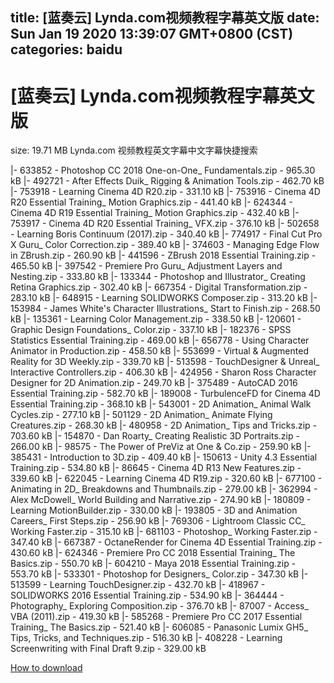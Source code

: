 
title: [蓝奏云]   Lynda.com视频教程字幕英文版
date: Sun Jan 19 2020 13:39:07 GMT+0800 (CST)    
categories: baidu
---

# [蓝奏云]   Lynda.com视频教程字幕英文版
size: 19.71 MB
 Lynda.com 视频教程英文字幕中文字幕快捷搜索
 
|- 633852 - Photoshop CC 2018 One-on-One_ Fundamentals.zip - 965.30 kB
|- 492721 - After Effects Duik_ Rigging & Animation Tools.zip - 462.70 kB
|- 753918 - Learning Cinema 4D R20.zip - 331.10 kB
|- 753916 - Cinema 4D R20 Essential Training_ Motion Graphics.zip - 441.40 kB
|- 624344 - Cinema 4D R19 Essential Training_ Motion Graphics.zip - 432.40 kB
|- 753917 - Cinema 4D R20 Essential Training_ VFX.zip - 376.10 kB
|- 502658 - Learning Boris Continuum (2017).zip - 340.40 kB
|- 774917 - Final Cut Pro X Guru_ Color Correction.zip - 389.40 kB
|- 374603 - Managing Edge Flow in ZBrush.zip - 260.90 kB
|- 441596 - ZBrush 2018 Essential Training.zip - 465.50 kB
|- 397542 - Premiere Pro Guru_ Adjustment Layers and Nesting.zip - 333.80 kB
|- 133344 - Photoshop and Illustrator_ Creating Retina Graphics.zip - 302.40 kB
|- 667354 - Digital Transformation.zip - 283.10 kB
|- 648915 - Learning SOLIDWORKS Composer.zip - 313.20 kB
|- 153984 - James White's Character Illustrations_ Start to Finish.zip - 268.50 kB
|- 135361 - Learning Color Management.zip - 338.50 kB
|- 120601 - Graphic Design Foundations_ Color.zip - 337.10 kB
|- 182376 - SPSS Statistics Essential Training.zip - 469.00 kB
|- 656778 - Using Character Animator in Production.zip - 458.50 kB
|- 553699 - Virtual & Augmented Reality for 3D Weekly.zip - 339.70 kB
|- 513598 - TouchDesigner & Unreal_ Interactive Controllers.zip - 406.30 kB
|- 424956 - Sharon Ross Character Designer for 2D Animation.zip - 249.70 kB
|- 375489 - AutoCAD 2016 Essential Training.zip - 582.70 kB
|- 189008 - TurbulenceFD for Cinema 4D Essential Training.zip - 368.10 kB
|- 543001 - 2D Animation_ Animal Walk Cycles.zip - 277.10 kB
|- 501129 - 2D Animation_ Animate Flying Creatures.zip - 268.30 kB
|- 480958 - 2D Animation_ Tips and Tricks.zip - 703.60 kB
|- 154870 - Dan Roarty_ Creating Realistic 3D Portraits.zip - 266.00 kB
|- 98575 - The Power of PreViz at One & Co.zip - 259.90 kB
|- 385431 - Introduction to 3D.zip - 409.40 kB
|- 150613 - Unity 4.3 Essential Training.zip - 534.80 kB
|- 86645 - Cinema 4D R13 New Features.zip - 339.60 kB
|- 622045 - Learning Cinema 4D R19.zip - 320.60 kB
|- 677100 - Animating in 2D_ Breakdowns and Thumbnails.zip - 279.00 kB
|- 362994 - Alex McDowell_ World Building and Narrative.zip - 274.90 kB
|- 180809 - Learning MotionBuilder.zip - 330.00 kB
|- 193805 - 3D and Animation Careers_ First Steps.zip - 256.90 kB
|- 769306 - Lightroom Classic CC_ Working Faster.zip - 315.10 kB
|- 681103 - Photoshop_ Working Faster.zip - 347.40 kB
|- 667387 - OctaneRender for Cinema 4D Essential Training.zip - 430.60 kB
|- 624346 - Premiere Pro CC 2018 Essential Training_ The Basics.zip - 550.70 kB
|- 604210 - Maya 2018 Essential Training.zip - 553.70 kB
|- 533301 - Photoshop for Designers_ Color.zip - 347.30 kB
|- 513599 - Learning TouchDesigner.zip - 432.70 kB
|- 418967 - SOLIDWORKS 2016 Essential Training.zip - 534.90 kB
|- 364444 - Photography_ Exploring Composition.zip - 376.70 kB
|- 87007 - Access_ VBA (2011).zip - 419.30 kB
|- 585268 - Premiere Pro CC 2017 Essential Training_ The Basics.zip - 521.40 kB
|- 606085 - Panasonic Lumix GH5_ Tips, Tricks, and Techniques.zip - 516.30 kB
|- 408228 - Learning Screenwriting with Final Draft 9.zip - 329.00 kB

[How to download](https://bpcam.bemobtrk.com/go/2ceec3aa-1ca2-46d6-b9ff-aaa5c184517c?jno=4869)